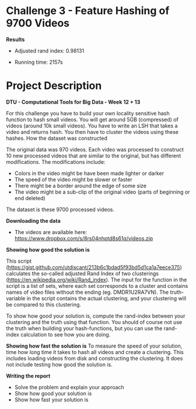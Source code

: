 # Challenge 3 - Feature Hashing of 9700 Videos

**Results**

- Adjusted rand index: 0.98131

- Running time: 2157s

# Project Description

**DTU - Computational Tools for Big Data - Week 12 + 13**

For this challenge you have to build your own locality sensitive hash function to hash small videos. You will get around 5GB (compressed) of videos (around 10k small videos). You have to write an LSH that takes a video and returns hash. You then have to cluster the videos using these hashes. How the dataset was constructed

The original data was 970 videos. Each video was processed to construct 10 new processed videos that are similar to the original, but has different modifications. The modifications include:
- Colors in the video might be have been made lighter or darker
- The speed of the video might be slower or faster
- There might be a border around the edge of some size
- The video might be a sub-clip of the original video (parts of beginning or end deleted)

The dataset is these 9700 processed videos.
 
**Downloading the data**
- The videos are available here: https://www.dropbox.com/s/8rs04nhptd8s61q/videos.zip

**Showing how good the solution is**

This script (https://gist.github.com/utdiscant/213b6c1bdad5f93bd5d1ca1a7eece375) calculates the so-called adjusted Rand Index of two clusterings (https://en.wikipedia.org/wiki/Rand_index). The input for the function in the script is a list of sets, where each set corresponds to a cluster and contains names of video files without the ending (eg. DMDR1U2RA7VN). The truth-variable in the script contains the actual clustering, and your clustering will be compared to this clustering.

To show how good your solution is, compute the rand-index between your clustering and the truth using that function. You should of course not use the truth when building your hash-functions, but you can use the rand-index calculation to see how you are doing.

**Showing how fast the solution is**
To measure the speed of your solution, time how long time it takes to hash all videos and create a clustering. This includes loading videos from disk and constructing the clustering. It does not include testing how good the solution is.

**Writing the report**
- Solve the problem and explain your approach
- Show how good your solution is
- Show how fast your solution is
